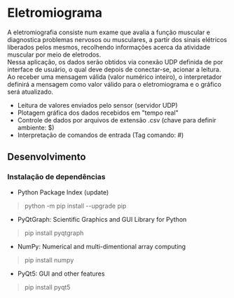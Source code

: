 # Eletromiograma

 A eletromiografia consiste num exame que avalia a função muscular e diagnostica problemas nervosos ou musculares,
a partir dos sinais elétricos liberados pelos mesmos, recolhendo informações acerca da atividade muscular por meio de eletrodos.            
 Nessa aplicação, os dados serão obtidos via conexão UDP definida de por interface de usuário, o qual deve depois de conectar-se, acionar a leitura.
Ao receber uma mensagem válida (valor numérico inteiro), o interpretador definirá a mensagem como valor válido para o eletromiograma e o gráfico será atualizado.

* Leitura de valores enviados pelo sensor (servidor UDP)
* Plotagem gráfica dos dados recebidos em "tempo real"
* Controle de dados por arquivos de extensão .csv (chave para definir ambiente: $)
* Interpretação de comandos de entrada (Tag comando: #)


## Desenvolvimento
### Instalação de dependências

* Python Package Index (update)
> python -m pip install --upgrade pip

* PyQtGraph: Scientific Graphics and GUI Library for Python
> pip install pyqtgraph

* NumPy: Numerical and multi-dimentional array computing
> pip install numpy

* PyQt5: GUI and other features
> pip install pyqt5

